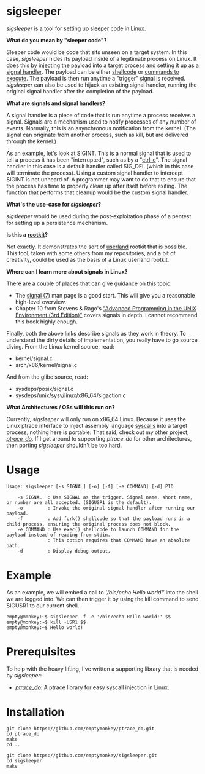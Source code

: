 # sigsleeper #

_sigsleeper_ is a tool for setting up [sleeper](http://en.wikipedia.org/wiki/Sleeper_cell) code in [Linux](http://en.wikipedia.org/wiki/Linux).

**What do you mean by "sleeper code"?**

Sleeper code would be code that sits unseen on a target system. In this case, _sigsleeper_ hides its payload inside of a legitimate process on Linux. It does this by [injecting](http://en.wikipedia.org/wiki/Ptrace) the payload into a target process and setting it up as a [signal handler](http://en.wikipedia.org/wiki/Unix_signal). The payload can be either [shellcode](http://en.wikipedia.org/wiki/Shellcode) or [commands to execute](http://en.wikipedia.org/wiki/Exec_%28computing%29). The payload is then run anytime a "trigger" signal is received. _sigsleeper_ can also be used to hijack an existing signal handler, running the original signal handler after the completion of the payload.

**What are signals and signal handlers?**

A signal handler is a piece of code that is run anytime a process receives a signal. Signals are a mechanism used to notify processes of any number of events. Normally, this is an asynchronous notification from the kernel. (The signal can originate from another process, such as kill, but are delivered through the kernel.)

As an example, let's look at SIGINT. This is a normal signal that is used to tell a process it has been "interrupted", such as by a "[ctrl-c](http://en.wikipedia.org/wiki/Ctrl-C)". The signal handler in this case is a default handler called SIG_DFL (which in this case will terminate the process). Using a custom signal handler to intercept SIGINT is not unheard of. A programmer may want to do that to ensure that the process has time to properly clean up after itself before exiting. The function that performs that cleanup would be the custom signal handler.

**What's the use-case for _sigsleeper_?**

_sigsleeper_ would be used during the post-exploitation phase of a pentest for setting up a persistence mechanism. 

**Is this a [rootkit](http://en.wikipedia.org/wiki/Rootkit)?**

Not exactly. It demonstrates the sort of [userland](http://en.wikipedia.org/wiki/User_space) rootkit that is possible. This tool, taken with some others from my repositories, and a bit of creativity, could be used as the basis of a Linux userland rootkit.

**Where can I learn more about signals in Linux?**

There are a couple of places that can give guidance on this topic:

* The [signal (7)](http://linux.die.net/man/7/signal) man page is a good start. This will give you a reasonable high-level overview.
* Chapter 10 from Stevens & Rago's ["Advanced Programming in the UNIX Environment (3rd Edition)"](http://www.amazon.com/Programming-Environment-Addison-Wesley-Professional-Computing/dp/0321637739/ref=sr_1_1?ie=UTF8&qid=1380089492&sr=8-1&keywords=Advanced+Programming+in+the+UNIX+Environment+%283rd+Edition%29) covers signals in depth. I cannot recommend this book highly enough.

Finally, both the above links describe signals as they work in theory. To understand the dirty details of implementation, you really have to go source diving. From the Linux kernel source, read:

* kernel/signal.c
* arch/x86/kernel/signal.c

And from the glibc source, read:

* sysdeps/posix/signal.c
* sysdeps/unix/sysv/linux/x86_64/sigaction.c

**What Architectures / OSs will this run on?**

Currently, _sigsleeper_ will only run on x86_64 Linux. Because it uses the Linux ptrace interface to inject assembly language [syscalls](http://en.wikipedia.org/wiki/Syscall) into a target process, nothing here is portable. That said, check out my other project, [<i>ptrace_do</i>](https://github.com/emptymonkey/ptrace_do). If I get around to supporting <i>ptrace_do</i> for other architectures, then porting _sigsleeper_ shouldn't be too hard.

# Usage #

	Usage: sigsleeper [-s SIGNAL] [-o] [-f] [-e COMMAND] [-d] PID
	
		-s SIGNAL  : Use SIGNAL as the trigger. Signal name, short name, or number are all accepted. (SIGUSR1 is the default).
		-o         : Invoke the original signal handler after running our payload.
		-f         : Add fork() shellcode so that the payload runs in a child process, ensuring the original process does not block.
		-e COMMAND : Use exec() shellcode to launch COMMAND for the payload instead of reading from stdin.
		           : This option requires that COMMAND have an absolute path.
		-d         : Display debug output.

# Example #

As an example, we will embed a call to _'/bin/echo Hello world!'_ into the shell we are logged into. We can then trigger it by using the kill command to send SIGUSR1 to our current shell. 

	empty@monkey:~$ sigsleeper -f -e '/bin/echo Hello world!' $$
	empty@monkey:~$ kill -USR1 $$
	empty@monkey:~$ Hello world!

# Prerequisites #

To help with the heavy lifting, I've written a supporting library that is needed by _sigsleeper_:

* [<i>ptrace_do</i>](https://github.com/emptymonkey/ptrace_do): A ptrace library for easy syscall injection in Linux.

# Installation #

	git clone https://github.com/emptymonkey/ptrace_do.git
	cd ptrace_do
	make
	cd ..

	git clone https://github.com/emptymonkey/sigsleeper.git
	cd sigsleeper
	make
